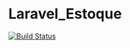 # Laravel_Estoque

[![Build Status](https://travis-ci.org/fgpacheco/Laravel_Estoque.svg?branch=master)](https://travis-ci.org/fgpacheco/Laravel_Estoque)
